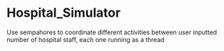 # Hospital_Simulator
Use sempahores to coordinate different activities between user inputted number of hospital staff, each one running as a thread
